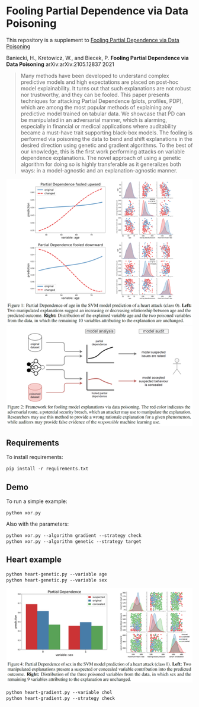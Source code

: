 # Fooling Partial Dependence via Data Poisoning

This repository is a supplement to [Fooling Partial Dependence via Data Poisoning](https://arxiv.org/abs/2105.12837)

Baniecki, H., Kretowicz, W., and Biecek, P. **Fooling Partial Dependence via Data Poisoning** arXiv:arXiv:2105.12837  2021
> Many methods have been developed to understand complex predictive models and high expectations are placed on post-hoc model explainability. It turns out that such explanations are not robust nor trustworthy, and they can be fooled. This paper presents techniques for attacking Partial Dependence (plots, profiles, PDP), which are among the most popular methods of explaining any predictive model trained on tabular data. We showcase that PD can be manipulated in an adversarial manner, which is alarming, especially in financial or medical applications where auditability became a must-have trait supporting black-box models. The fooling is performed via poisoning the data to bend and shift explanations in the desired direction using genetic and gradient algorithms. To the best of our knowledge, this is the first work performing attacks on variable dependence explanations. The novel approach of using a genetic algorithm for doing so is highly transferable as it generalizes both ways: in a model-agnostic and an explanation-agnostic manner.

<p align="center">
  <a href="">
    <img src="figures/figure1.png">
  </a>
  <a href="">
    <img src="figures/figure2.png">
  </a>
</p>

## Requirements

To install requirements:

```
pip install -r requirements.txt
```

## Demo

To run a simple example:

```
python xor.py
```

Also with the parameters:

```
python xor.py --algorithm gradient --strategy check 
python xor.py --algorithm genetic --strategy target 
```

## Heart example

```
python heart-genetic.py --variable age
python heart-genetic.py --variable sex
```

<p align="center">
  <a href="">
    <img src="figures/figure4.png">
  </a>
</p>


```
python heart-gradient.py --variable chol
python heart-gradient.py --strategy check
```

